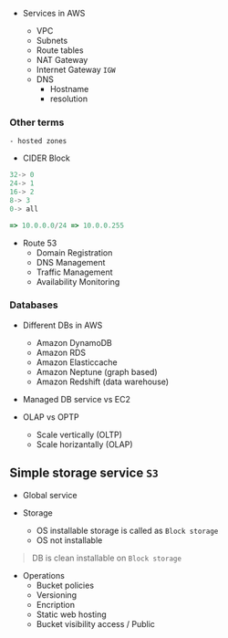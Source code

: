 - Services in AWS

  - VPC
  - Subnets
  - Route tables
  - NAT Gateway
  - Internet Gateway `IGW`
  - DNS
    - Hostname
    - resolution

### Other terms

    - hosted zones

- CIDER Block

```js
32-> 0
24-> 1
16-> 2
8-> 3
0-> all

=> 10.0.0.0/24 => 10.0.0.255
```

- Route 53
  - Domain Registration
  - DNS Management
  - Traffic Management
  - Availability Monitoring

### Databases

- Different DBs in AWS

  - Amazon DynamoDB
  - Amazon RDS
  - Amazon Elasticcache
  - Amazon Neptune (graph based)
  - Amazon Redshift (data warehouse)

- Managed DB service vs EC2
- OLAP vs OPTP
  - Scale vertically (OLTP)
  - Scale horizantally (OLAP)

## Simple storage service `S3`

- Global service
- Storage

  - OS installable storage is called as `Block storage`
  - OS not installable

> DB is clean installable on `Block storage`

- Operations
  - Bucket policies
  - Versioning
  - Encription
  - Static web hosting
  - Bucket visibility access / Public
